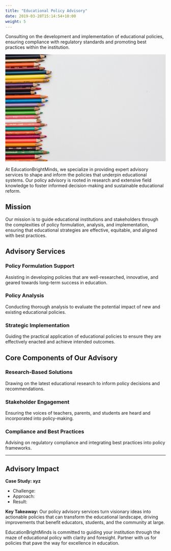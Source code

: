 ```yaml
---
title: "Educational Policy Advisory"
date: 2019-03-28T15:14:54+10:00
weight: 5
---
```


Consulting on the development and implementation of educational policies, ensuring compliance with regulatory standards and promoting best practices within the institution.

![Accounting Services](/images/education-design-unsplash.jpeg)

At EducationBrightMinds, we specialize in providing expert advisory services to shape and inform the policies that underpin educational systems. Our policy advisory is rooted in research and extensive field knowledge to foster informed decision-making and sustainable educational reform.

## Mission

Our mission is to guide educational institutions and stakeholders through the complexities of policy formulation, analysis, and implementation, ensuring that educational strategies are effective, equitable, and aligned with best practices.

## Advisory Services

### Policy Formulation Support

Assisting in developing policies that are well-researched, innovative, and geared towards long-term success in education.

### Policy Analysis

Conducting thorough analysis to evaluate the potential impact of new and existing educational policies.

### Strategic Implementation

Guiding the practical application of educational policies to ensure they are effectively enacted and achieve intended outcomes.

## Core Components of Our Advisory

### Research-Based Solutions

Drawing on the latest educational research to inform policy decisions and recommendations.

### Stakeholder Engagement

Ensuring the voices of teachers, parents, and students are heard and incorporated into policy-making.

### Compliance and Best Practices

Advising on regulatory compliance and integrating best practices into policy frameworks.

---

## Advisory Impact

**Case Study: xyz**

- Challenge: 
- Approach: 
- Result:

**Key Takeaway:** Our policy advisory services turn visionary ideas into actionable policies that can transform the educational landscape, driving improvements that benefit educators, students, and the community at large.

EducationBrightMinds is committed to guiding your institution through the maze of educational policy with clarity and foresight. Partner with us for policies that pave the way for excellence in education.
